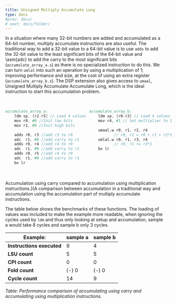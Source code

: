 ```yaml
---
title: Unsigned Multiply Accumulate Long
type: docs
#prev: docs/
# next: docs/folder/
---
```

<style>
  .side-by-side {
    display: flex;
    gap: 10px;
    padding-top: 20px;
    padding-bottom: 20px;
  }
  .box {
    flex: 1;
    border: none;
    box-sizing: border-box;
  }
  @media (max-width: 400px) {
            .side-by-side {
                flex-direction: column;
            }
        }
</style>

In a situation where many 32-bit numbers are added and accumulated as a 64-bit number, multiply accumulate instructions are also useful. The traditional way to add a 32-bit value to a 64-bit value is to use `adds` to add the 32-bit value to the least significant bits of the 64-bit value and \asm{adc} to add the carry to the most significant bits (`accumulate_array_a.s`) as there is no specialized instruction to do this. We can turn `umlal` into such an operation by using a multiplication of 1; improving performance and size, at the cost of using an extra register (`accumulate_array_b.s`). The DSP extension also gives access to `umaal`, Unsigned Multiply Accumulate Accumulate Long, which is the ideal instruction to start this accumulation problem.


<div class="side-by-side">
  <div class="box">

```verilog {filename="accumulate_array_a.s"}
accumulate_array_a:
    ldm sp, {r2-r5} // Load 4 values
    mov r0, #0 //Init low bits
    mov r1, #0 //Init high bits
    
    adds r0, r3 //add r3 to r0
    adc  r1, #0 //add carry to r1
    adds r0, r4 //add r4 to r0
    adc  r1, #0 //add carry to r1
    adds r0, r5 //add r4 to r0
    adc  r1, #0 //add carry to r1
    bx lr
```
  </div>
  <div class="box">

```verilog {filename="accumulate_array_b.s"}
accumulate_array_b:
    ldm sp, {r0-r3} // Load 4 values
    mov r4, #1 // Set multiplier to 1
    
    umaal.w r0, r1, r2, r4
           // r0, r1 = r0 + r1 + r2*1
    umlal.w r0, r1, r3, r4
           // r0, r1 += r3*1
    bx lr
```
  </div>
</div>


Accumulation using carry compared to accumulation using multiplication instructions.]{A comparison between accumulation in a traditional way and accumulation using the accumulation part of multiply accumulate instructions.

The table below shows the benchmarks of these functions. The loading of values was included to make the example more readable, when ignoring the cycles used by `ldm` and thus only looking at setup and accumulation, sample a would take 8 cycles and sample b only 3 cycles.

| Example: | sample a | sample b |
|-------------------------|------------------------------------------|------------------------------------------|
| **Instructions executed**| 9                                        | 4                                        |
| **LSU count**            | 5                                        | 5                                        |
| **CPI count**            | 0                                        | 0                                        |
| **Fold count**           | (-) 0                                    | (-) 0                                    |
| **Cycle count**          | 14                                       | 9                                        |

*Table: Performance comparison of accumulating using carry and accumulating using multiplication instructions.*

